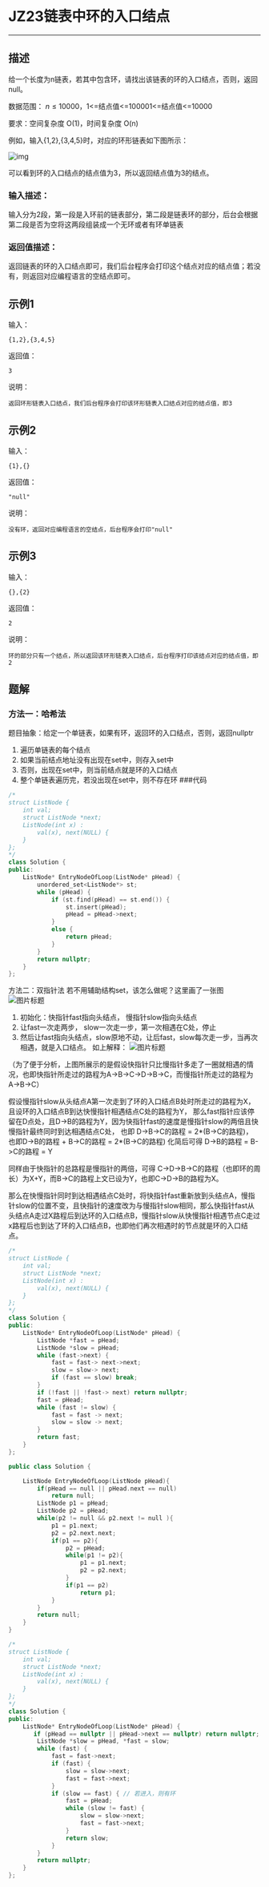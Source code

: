 # JZ23链表中环的入口结点

---

## 描述

给一个长度为n链表，若其中包含环，请找出该链表的环的入口结点，否则，返回null。

数据范围： $n\le10000$，1<=结点值<=100001<=结点值<=10000

要求：空间复杂度 O(1)，时间复杂度 O(n)

例如，输入{1,2},{3,4,5}时，对应的环形链表如下图所示：

![img](https://uploadfiles.nowcoder.com/images/20211025/423483716_1635154005498/DA92C945EF643F1143567935F20D6B46)

可以看到环的入口结点的结点值为3，所以返回结点值为3的结点。

### 输入描述：

输入分为2段，第一段是入环前的链表部分，第二段是链表环的部分，后台会根据第二段是否为空将这两段组装成一个无环或者有环单链表

### 返回值描述：

返回链表的环的入口结点即可，我们后台程序会打印这个结点对应的结点值；若没有，则返回对应编程语言的空结点即可。

## 示例1

输入：

```
{1,2},{3,4,5}
```

返回值：

```
3
```

说明：

```
返回环形链表入口结点，我们后台程序会打印该环形链表入口结点对应的结点值，即3    
```

## 示例2

输入：

```
{1},{}
```

返回值：

```
"null"
```

说明：

```
没有环，返回对应编程语言的空结点，后台程序会打印"null"    
```

## 示例3

输入：

```
{},{2}
```

返回值：

```
2
```

说明：

```
环的部分只有一个结点，所以返回该环形链表入口结点，后台程序打印该结点对应的结点值，即2 
```





## 题解

### 方法一：哈希法

题目抽象：给定一个单链表，如果有环，返回环的入口结点，否则，返回nullptr

1. 遍历单链表的每个结点
2. 如果当前结点地址没有出现在set中，则存入set中
3. 否则，出现在set中，则当前结点就是环的入口结点
4. 整个单链表遍历完，若没出现在set中，则不存在环 ###代码

```cpp
/*
struct ListNode {
    int val;
    struct ListNode *next;
    ListNode(int x) :
        val(x), next(NULL) {
    }
};
*/
class Solution {
public:
    ListNode* EntryNodeOfLoop(ListNode* pHead) {
        unordered_set<ListNode*> st;
        while (pHead) {
            if (st.find(pHead) == st.end()) {
                st.insert(pHead);
                pHead = pHead->next;
            }
            else {
                return pHead;
            }
        }
        return nullptr;
    }
};
```



方法二：双指针法 若不用辅助结构set，该怎么做呢？这里画了一张图 ![图片标题](https://uploadfiles.nowcoder.com/images/20200422/284295_1587551967334_9F5E82103ABBE2487DFB7C69C5D05D8F)

1. 初始化：快指针fast指向头结点， 慢指针slow指向头结点
2. 让fast一次走两步， slow一次走一步，第一次相遇在C处，停止
3. 然后让fast指向头结点，slow原地不动，让后fast，slow每次走一步，当再次相遇，就是入口结点。 如上解释： ![图片标题](https://uploadfiles.nowcoder.com/images/20200422/284295_1587553517754_3DCB951FEBF0807DCA2148EC373574F2)

（为了便于分析，上图所展示的是假设快指针只比慢指针多走了一圈就相遇的情况，也即快指针所走过的路程为A->B->C->D->B->C，而慢指针所走过的路程为A->B->C）

假设慢指针slow从头结点A第一次走到了环的入口结点B处时所走过的路程为X，且设环的入口结点B到达快慢指针相遇结点C处的路程为Y， 那么fast指针应该停留在D点处，且D->B的路程为Y，因为快指针fast的速度是慢指针slow的两倍且快慢指针最终同时到达相遇结点C处，
也即 D->B->C的路程 = 2*(B->C的路程)，
也即D->B的路程 + B->C的路程 = 2*(B->C的路程)
化简后可得 D->B的路程 = B->C的路程 = Y

同样由于快指针的总路程是慢指针的两倍，可得 C->D->B->C的路程（也即环的周长）为X+Y，而B->C的路程上文已设为Y，也即C->D->B的路程为X。

那么在快慢指针同时到达相遇结点C处时，将快指针fast重新放到头结点A，慢指针slow的位置不变，且快指针的速度改为与慢指针slow相同，那么快指针fast从头结点A走过X路程后到达环的入口结点B，慢指针slow从快慢指针相遇节点C走过x路程后也到达了环的入口结点B，也即他们再次相遇时的节点就是环的入口结点。

```cpp
/*
struct ListNode {
    int val;
    struct ListNode *next;
    ListNode(int x) :
        val(x), next(NULL) {
    }
};
*/
class Solution {
public:
    ListNode* EntryNodeOfLoop(ListNode* pHead) {
        ListNode *fast = pHead;
        ListNode *slow = pHead;
        while (fast->next) {
            fast = fast-> next->next;
            slow = slow-> next;
            if (fast == slow) break;
        }
        if (!fast || !fast-> next) return nullptr;
        fast = pHead;
        while (fast != slow) {
            fast = fast -> next;
            slow = slow -> next;
        }
        return fast;
    }
};
```



```cpp
public class Solution {

    ListNode EntryNodeOfLoop(ListNode pHead){
        if(pHead == null || pHead.next == null)
            return null;
        ListNode p1 = pHead;
        ListNode p2 = pHead;
        while(p2 != null && p2.next != null ){
            p1 = p1.next;
            p2 = p2.next.next;
            if(p1 == p2){
                p2 = pHead;
                while(p1 != p2){
                    p1 = p1.next;
                    p2 = p2.next;
                }
                if(p1 == p2)
                    return p1;
            }
        }
        return null;
    }
}
```



```cpp
/*
struct ListNode {
    int val;
    struct ListNode *next;
    ListNode(int x) :
        val(x), next(NULL) {
    }
};
*/
class Solution {
public:
    ListNode* EntryNodeOfLoop(ListNode* pHead) {
       if (pHead == nullptr || pHead->next == nullptr) return nullptr;
        ListNode *slow = pHead, *fast = slow;
        while (fast) {
            fast = fast->next;
            if (fast) {
                slow = slow->next;
                fast = fast->next;
            }
            if (slow == fast) { // 若进入，则有环
                fast = pHead;
                while (slow != fast) {
                    slow = slow->next;
                    fast = fast->next;
                }
                return slow;
            }
        }
        return nullptr;
    }
};
```

